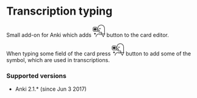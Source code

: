 # Transcription typing

Small add-on for Anki which adds ![Transcription](transcription.png) button to the card editor.

When typing some field of the card press ![Transcription](transcription.png) button to add some of the symbol, which are used in transcriptions.

### Supported versions

* Anki 2.1.* (since Jun 3 2017)
